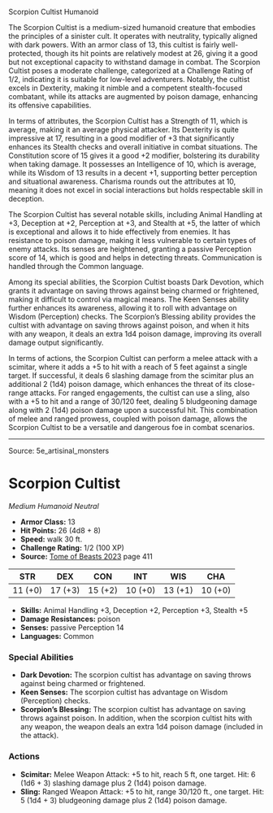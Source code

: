 <MonsterName/>Scorpion Cultist</MonsterName>
<CreatureType/>Humanoid</CreatureType>

<summary>The Scorpion Cultist is a medium-sized humanoid creature that embodies the principles of a sinister cult. It operates with neutrality, typically aligned with dark powers. With an armor class of 13, this cultist is fairly well-protected, though its hit points are relatively modest at 26, giving it a good but not exceptional capacity to withstand damage in combat. The Scorpion Cultist poses a moderate challenge, categorized at a Challenge Rating of 1/2, indicating it is suitable for low-level adventurers. Notably, the cultist excels in Dexterity, making it nimble and a competent stealth-focused combatant, while its attacks are augmented by poison damage, enhancing its offensive capabilities.</summary>

<detail>

In terms of attributes, the Scorpion Cultist has a Strength of 11, which is average, making it an average physical attacker. Its Dexterity is quite impressive at 17, resulting in a good modifier of +3 that significantly enhances its Stealth checks and overall initiative in combat situations. The Constitution score of 15 gives it a good +2 modifier, bolstering its durability when taking damage. It possesses an Intelligence of 10, which is average, while its Wisdom of 13 results in a decent +1, supporting better perception and situational awareness. Charisma rounds out the attributes at 10, meaning it does not excel in social interactions but holds respectable skill in deception.

The Scorpion Cultist has several notable skills, including Animal Handling at +3, Deception at +2, Perception at +3, and Stealth at +5, the latter of which is exceptional and allows it to hide effectively from enemies. It has resistance to poison damage, making it less vulnerable to certain types of enemy attacks. Its senses are heightened, granting a passive Perception score of 14, which is good and helps in detecting threats. Communication is handled through the Common language.

Among its special abilities, the Scorpion Cultist boasts Dark Devotion, which grants it advantage on saving throws against being charmed or frightened, making it difficult to control via magical means. The Keen Senses ability further enhances its awareness, allowing it to roll with advantage on Wisdom (Perception) checks. The Scorpion’s Blessing ability provides the cultist with advantage on saving throws against poison, and when it hits with any weapon, it deals an extra 1d4 poison damage, improving its overall damage output significantly.

In terms of actions, the Scorpion Cultist can perform a melee attack with a scimitar, where it adds a +5 to hit with a reach of 5 feet against a single target. If successful, it deals 6 slashing damage from the scimitar plus an additional 2 (1d4) poison damage, which enhances the threat of its close-range attacks. For ranged engagements, the cultist can use a sling, also with a +5 to hit and a range of 30/120 feet, dealing 5 bludgeoning damage along with 2 (1d4) poison damage upon a successful hit. This combination of melee and ranged prowess, coupled with poison damage, allows the Scorpion Cultist to be a versatile and dangerous foe in combat scenarios.</detail>



---

Source: 5e_artisinal_monsters

# Scorpion Cultist

*Medium* *Humanoid* *Neutral*

- **Armor Class:** 13
- **Hit Points:** 26 (4d8 + 8)
- **Speed:** walk 30 ft.
- **Challenge Rating:** 1/2 (100 XP)
- **Source:** [Tome of Beasts 2023](https://koboldpress.com/kpstore/product/tome-of-beasts-1-2023-edition/) page 411

| STR | DEX | CON | INT | WIS | CHA |
| --- | --- | --- | --- | --- | --- |
| 11 (+0) | 17 (+3) | 15 (+2) | 10 (+0) | 13 (+1) | 10 (+0) |

- **Skills:** Animal Handling +3, Deception +2, Perception +3, Stealth +5
- **Damage Resistances:** poison
- **Senses:** passive Perception 14
- **Languages:** Common

### Special Abilities

- **Dark Devotion:** The scorpion cultist has advantage on saving throws against being charmed or frightened.
- **Keen Senses:** The scorpion cultist has advantage on Wisdom (Perception) checks.
- **Scorpion’s Blessing:** The scorpion cultist has advantage on saving throws against poison. In addition, when the scorpion cultist hits with any weapon, the weapon deals an extra 1d4 poison damage (included in the attack).

### Actions

- **Scimitar:** Melee Weapon Attack: +5 to hit, reach 5 ft, one target. Hit: 6 (1d6 + 3) slashing damage plus 2 (1d4) poison damage.
- **Sling:** Ranged Weapon Attack: +5 to hit, range 30/120 ft., one target. Hit: 5 (1d4 + 3) bludgeoning damage plus 2 (1d4) poison damage.


